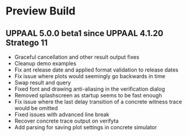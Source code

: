 # Preview Build

## UPPAAL 5.0.0 beta1 since UPPAAL 4.1.20 Stratego 11
- Graceful cancellation and other result output fixes
- Cleanup demo examples
- Fix ant release date and applied format validation to release dates
- Fix issue where plots would seemingly go backwards in time
- Swap result and query
- Fixed font and drawing anti-aliasing in the verification dialog
- Removed splashscreen as startup seems to be fast enough
- Fix issue where the last delay transition of a concrete witness trace would be omitted
- Fixed issues with advanced line break
- Recover concrete trace output on verifyta
- Add parsing for saving plot settings in concrete simulator
